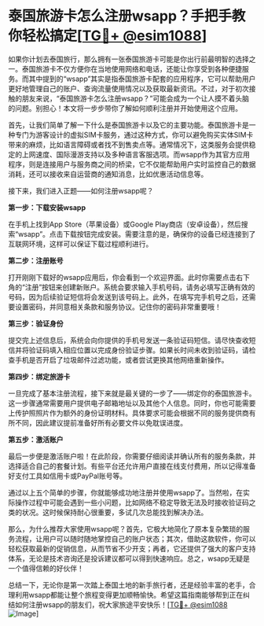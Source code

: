 # 泰国旅游卡怎么注册wsapp？手把手教你轻松搞定[[TG💪+ @esim1088](https://t.me/s/esim1088)]

如果你计划去泰国旅行，那么拥有一张泰国旅游卡可能是你出行前最明智的选择之一。泰国旅游卡不仅方便你在当地使用网络和电话，还能让你享受到各种便捷服务。而其中提到的“wsapp”其实是指泰国旅游卡配套的应用程序，它可以帮助用户更好地管理自己的账户、查询流量使用情况以及获取最新资讯。不过，对于初次接触的朋友来说，“泰国旅游卡怎么注册wsapp？”可能会成为一个让人摸不着头脑的问题。别担心！本文将一步步带你了解如何顺利注册并开始使用这个应用。

首先，让我们简单了解一下什么是泰国旅游卡以及它的主要功能。泰国旅游卡是一种专门为游客设计的虚拟SIM卡服务，通过这种方式，你可以避免购买实体SIM卡带来的麻烦，比如语言障碍或者找不到售卖点等。通常情况下，这类服务会提供稳定的上网速度、国际漫游支持以及多种语言客服选项。而wsapp作为其官方应用程序，则是连接用户与服务商之间的桥梁，它不仅能帮助用户实时监控自己的数据消耗，还可以接收来自运营商的通知消息，比如优惠活动信息等。

接下来，我们进入正题——如何注册wsapp呢？

**第一步：下载安装wsapp**

在手机上找到App Store（苹果设备）或Google Play商店（安卓设备），然后搜索“wsapp”。点击下载按钮完成安装。需要注意的是，确保你的设备已经连接到了互联网环境，这样可以保证下载过程顺利进行。

**第二步：注册账号**

打开刚刚下载好的wsapp应用后，你会看到一个欢迎界面。此时你需要点击右下角的“注册”按钮来创建新账户。系统会要求输入手机号码，请务必填写正确有效的号码，因为后续验证短信将会发送到该号码上。此外，在填写完手机号之后，还需要设置密码，并同意相关条款和服务协议。记住你的密码非常重要哦！

**第三步：验证身份**

提交完上述信息后，系统会向你提供的手机号发送一条验证码短信。请尽快查收短信并将验证码填入相应位置以完成身份验证步骤。如果长时间未收到验证码，请检查手机是否开启了垃圾邮件过滤功能，或者尝试更换其他网络重新操作。

**第四步：绑定旅游卡**

一旦完成了基本注册流程，接下来就是最关键的一步了——绑定你的泰国旅游卡。这一步骤通常需要用户提供电子邮箱地址以及其他个人信息。同时，你也可能需要上传护照照片作为额外的身份证明材料。具体要求可能会根据不同的服务提供商有所不同，因此建议提前准备好所有必要文件以免耽误进度。

**第五步：激活账户**

最后一步便是激活账户啦！在此阶段，你需要仔细阅读并确认所有的服务条款，并选择适合自己的套餐计划。有些平台还允许用户直接在线支付费用，所以记得准备好支付工具如信用卡或PayPal账号等。

通过以上五个简单的步骤，你就能够成功地注册并使用wsapp了。当然啦，在实际操作过程中可能会遇到一些小问题，比如网络不稳定导致无法及时接收验证码之类的状况。这时候保持耐心很重要，多试几次总能找到解决办法。

那么，为什么推荐大家使用wsapp呢？首先，它极大地简化了原本复杂繁琐的服务流程，让用户可以随时随地掌控自己的账户状态；其次，借助这款软件，你可以轻松获取最新的促销信息，从而节省不少开支；再者，它还提供了强大的客户支持体系，无论是技术咨询还是投诉建议都可以得到快速响应。总之，wsapp无疑是一个值得信赖的好伙伴！

总结一下，无论你是第一次踏上泰国土地的新手旅行者，还是经验丰富的老手，合理利用wsapp都能让整个旅程变得更加顺畅愉快。希望这篇指南能够帮到正在纠结如何注册wsapp的朋友们，祝大家旅途平安快乐！[[TG💪+ @esim1088](https://t.me/s/esim1088) ![Image](https://i.postimg.cc/4NQfJmqS/Snipaste-2025-05-13-00-14-12.png)]